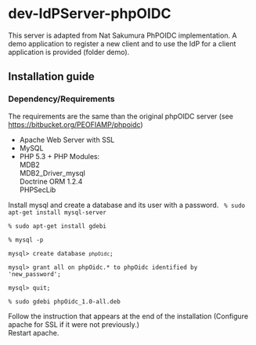 # dev-IdPServer-phpOIDC
This server is adapted from Nat Sakumura PhPOIDC implementation. A demo application to register a new client and to use the IdP for a client application is provided (folder demo).

## Installation guide
### Dependency/Requirements 
The requirements are the same than the original phpOIDC server (see https://bitbucket.org/PEOFIAMP/phpoidc)  
 * Apache Web Server with SSL  
 * MySQL  
 * PHP 5.3 + PHP Modules:   
  MDB2  
  MDB2_Driver_mysql  
  Doctrine ORM 1.2.4  
  PHPSecLib  

Install mysql and create a database and its user with a password.
<code>
    % sudo apt-get install mysql-server  
    % sudo apt-get install gdebi  
    % mysql -p  
    mysql> create database `phpOidc`;  
    mysql> grant all on phpOidc.* to phpOidc identified by 'new_password';  
    mysql> quit;  
    % sudo gdebi phpOidc_1.0-all.deb  
</code>
Follow the instruction that appears at the end of the installation (Configure apache for SSL if it were not previously.)  
Restart apache.  


